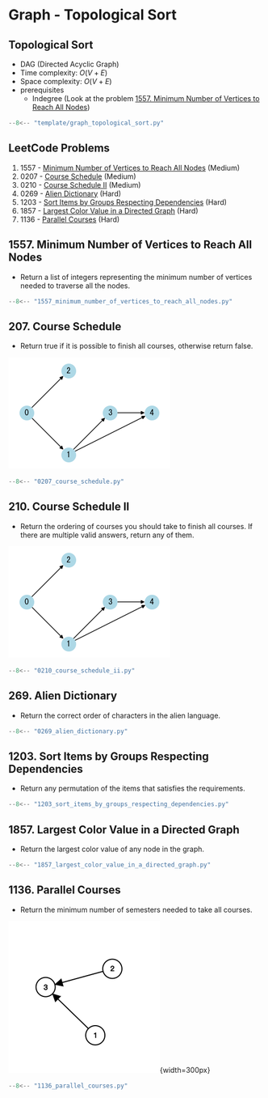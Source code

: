 # Graph - Topological Sort

## Topological Sort

- DAG (Directed Acyclic Graph)
- Time complexity: $O(V+E)$
- Space complexity: $O(V+E)$
- prerequisites
    - Indegree (Look at the problem [1557. Minimum Number of Vertices to Reach All Nodes](https://leetcode.com/problems/minimum-number-of-vertices-to-reach-all-nodes/))

```python
--8<-- "template/graph_topological_sort.py"
```

## LeetCode Problems

1. 1557 - [Minimum Number of Vertices to Reach All Nodes](https://leetcode.com/problems/minimum-number-of-vertices-to-reach-all-nodes/) (Medium)
2. 0207 - [Course Schedule](https://leetcode.com/problems/course-schedule/) (Medium)
3. 0210 - [Course Schedule II](https://leetcode.com/problems/course-schedule-ii/) (Medium)
4. 0269 - [Alien Dictionary](https://leetcode.com/problems/alien-dictionary/) (Hard)
5. 1203 - [Sort Items by Groups Respecting Dependencies](https://leetcode.com/problems/sort-items-by-groups-respecting-dependencies/) (Hard)
6. 1857 - [Largest Color Value in a Directed Graph](https://leetcode.com/problems/largest-color-value-in-a-directed-graph/) (Hard)
7. 1136 - [Parallel Courses](https://leetcode.com/problems/parallel-courses/) (Hard)

## 1557. Minimum Number of Vertices to Reach All Nodes

- Return a list of integers representing the minimum number of vertices needed to traverse all the nodes.

```python
--8<-- "1557_minimum_number_of_vertices_to_reach_all_nodes.py"
```

## 207. Course Schedule

- Return true if it is possible to finish all courses, otherwise return false.

![0207](../imgs/0207.png)

```python
--8<-- "0207_course_schedule.py"
```

## 210. Course Schedule II

- Return the ordering of courses you should take to finish all courses. If there are multiple valid answers, return any of them.

![0207](../imgs/0207.png)

```python
--8<-- "0210_course_schedule_ii.py"
```

## 269. Alien Dictionary

- Return the correct order of characters in the alien language.

```python
--8<-- "0269_alien_dictionary.py"
```

## 1203. Sort Items by Groups Respecting Dependencies

- Return any permutation of the items that satisfies the requirements.

```python
--8<-- "1203_sort_items_by_groups_respecting_dependencies.py"
```

## 1857. Largest Color Value in a Directed Graph

- Return the largest color value of any node in the graph.

```python
--8<-- "1857_largest_color_value_in_a_directed_graph.py"
```

## 1136. Parallel Courses

- Return the minimum number of semesters needed to take all courses.

![1136](../imgs/1136.png){width=300px}

```python
--8<-- "1136_parallel_courses.py"
```
